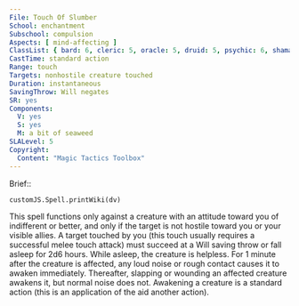 ```yaml
---
File: Touch Of Slumber
School: enchantment
Subschool: compulsion
Aspects: [ mind-affecting ]
ClassList: { bard: 6, cleric: 5, oracle: 5, druid: 5, psychic: 6, shaman: 5, sorcerer: 5, wizard: 5, witch: 6 }
CastTime: standard action
Range: touch
Targets: nonhostile creature touched
Duration: instantaneous
SavingThrow: Will negates
SR: yes
Components:
  V: yes
  S: yes
  M: a bit of seaweed
SLALevel: 5
Copyright:
  Content: "Magic Tactics Toolbox"
---
```

Brief:: 

```dataviewjs
customJS.Spell.printWiki(dv)
```

This spell functions only against a creature with an attitude toward you of indifferent or better, and only if the target is not hostile toward you or your visible allies. A target touched by you (this touch usually requires a successful melee touch attack) must succeed at a Will saving throw or fall asleep for 2d6 hours. While asleep, the creature is helpless. For 1 minute after the creature is affected, any loud noise or rough contact causes it to awaken immediately. Thereafter, slapping or wounding an affected creature awakens it, but normal noise does not. Awakening a creature is a standard action (this is an application of the aid another action).
